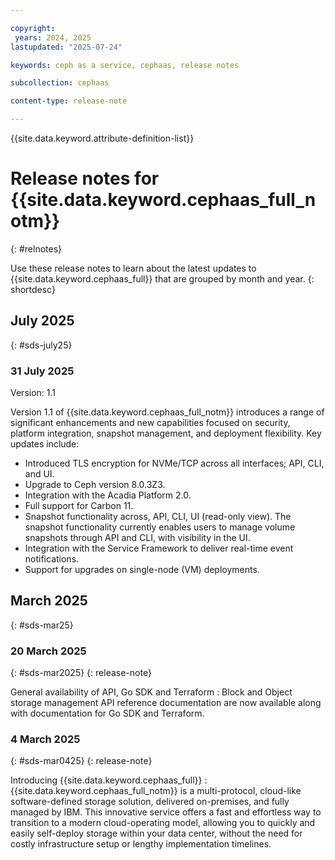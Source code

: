 ```yaml
---

copyright:
 years: 2024, 2025
lastupdated: "2025-07-24"

keywords: ceph as a service, cephaas, release notes

subcollection: cephaas

content-type: release-note

---
```



{{site.data.keyword.attribute-definition-list}}


# Release notes for {{site.data.keyword.cephaas_full_notm}}
{: #relnotes}


Use these release notes to learn about the latest updates to {{site.data.keyword.cephaas_full}} that are grouped by month and year.
{: shortdesc}

## July 2025
{: #sds-july25}

### 31 July 2025

Version: 1.1

Version 1.1 of {{site.data.keyword.cephaas_full_notm}} introduces a range of significant enhancements and new capabilities focused on security, platform integration, snapshot management, and deployment flexibility. Key updates include:

* Introduced TLS encryption for NVMe/TCP across all interfaces; API, CLI, and UI. 
* Upgrade to Ceph version 8.0.3Z3. 
* Integration with the Acadia Platform 2.0. 
* Full support for Carbon 11. 
* Snapshot functionality across, API, CLI, UI (read-only view). The snapshot functionality currently enables users to manage volume snapshots through API and CLI, with visibility in the UI.
* Integration with the Service Framework to deliver real-time event notifications.
* Support for upgrades on single-node (VM) deployments.


## March 2025
{: #sds-mar25}


### 20 March 2025
{: #sds-mar2025}
{: release-note}

General availability of API, Go SDK and Terraform
:   Block and Object storage management API reference documentation are now available along with documentation for Go SDK and Terraform.

### 4 March 2025
{: #sds-mar0425}
{: release-note}

Introducing {{site.data.keyword.cephaas_full}}
:   {{site.data.keyword.cephaas_full_notm}} is a multi-protocol, cloud-like software-defined storage solution, delivered on-premises, and fully managed by IBM. This innovative service offers a fast and effortless way to transition to a modern cloud-operating model, allowing you to quickly and easily self-deploy storage within your data center, without the need for costly infrastructure setup or lengthy implementation timelines.

